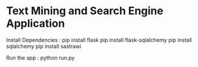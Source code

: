# Text Mining and Search Engine Application

Install Dependencies :
pip install flask
pip install flask-sqlalchemy
pip install sqlalchemy
pip install sastrawi

Run the app : python run.py